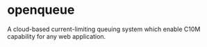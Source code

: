 # openqueue
A cloud-based current-limiting queuing system which enable C10M capability for any web application.
